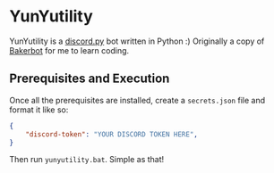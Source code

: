 # YunYutility
YunYutility is a [discord.py](https://github.com/Rapptz/discord.py) bot written in Python :) Originally a copy of [Bakerbot](https://github.com/larrabyte/bakerbot) for me to learn coding.

## Prerequisites and Execution

Once all the prerequisites are installed, create a `secrets.json` file and format it like so:
```json
{
    "discord-token": "YOUR DISCORD TOKEN HERE",
}
```

Then run `yunyutility.bat`. Simple as that!
